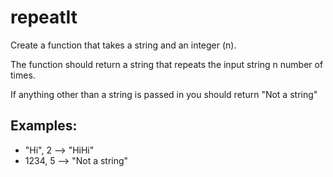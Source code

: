 <h1>repeatIt</h1>

<p>Create a function that takes a string and an integer (n).
   
   The function should return a string that repeats the input string n number of times.
   
   If anything other than a string is passed in you should return "Not a string"</p>
<h2>Examples:</h2>

<ul>
<li>"Hi", 2 --> "HiHi"</li>
<li>1234, 5 --> "Not a string"</li>
</ul>

